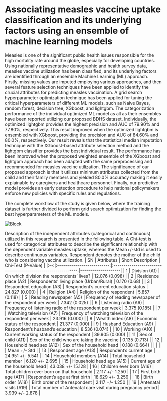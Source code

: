 # Associating measles vaccine uptake classification and its underlying factors using an ensemble of machine learning models

Measles is one of the significant public health issues responsible for the high mortality rate around the globe, especially for developing countries. Using nationally representative demographic and health survey data, measles vaccine utilization has been classified, and its underlying factors are identified through an ensemble Machine Learning (ML) approach. Firstly, missing values are imputed employing various approaches, and then several feature selection techniques have been applied to identify the crucial attributes for predicting measles vaccination. A grid search hyperparameter optimization technique has been applied for tuning the critical hyperparameters of different ML models, such as Naive Bayes, random forest, decision tree, XGboost, and lightgbm. The categorization performance of the individual optimized ML model as all as their ensembles have been reported utilizing our proposed BDHS dataset.  Individually, the optimized lightgbm provides the highest precision and AUC of 79.90% and 77.80%, respectively. This result improved when the optimized lightgbm is ensembled with XGboost, providing the precision and AUC of 84.60% and 80.0%, respectively. Our result reveals that the statistical median imputation technique with the XGboost-based attribute selection method and the lightgbm classifier provides the best individual result. The performance has been improved when the proposed weighted ensemble of the XGboost and lightgbm approach has been adapted with the same preprocessing and recommended for measles vaccine utilization. The significance of our proposed approach is that it utilizes minimum attributes collected from the child and their family members and yielded 80.0% accuracy making it easily explainable by caregivers and healthcare personnel. Finally, our predictive model provides an early detection procedure to help national policymakers enforce new policies with specific rules and regulations.

The complete workflow of the study is given below, where the training dataset is further divided to perform grid search optimization for finding the best hyperparameters of the ML models.

![Block](https://user-images.githubusercontent.com/32570071/127675455-6a7453cf-622a-46c3-8e6e-a6b91ded6c86.png)

Description of the independent attributes (categorical and continuous) utilized in this research is presented in the following table. A Chi-test is used for categorical attributes to describe the significant relationship with the dependent variable measles uptake, whereas the Mean+/-std is used to describe continuous variables. Respondent denotes the mother of the child who is considering vaccine utilization.
| SN |         Attributes         |                       Short Description                      | Chi-Test (P-Value) |
|:--:|:--------------------------:|:------------------------------------------------------------:|--------------------|
| 1  | Division (A1)              | On which division the respondents’ lives?                    | 12.076 (0.098)     |
| 2  | Residence place (A2)       | Respondents’ living place (Urban/Rural)                      | 0.170 (0.68)       |
| 3  | Respondent education (A3)  | Respondent’s current education status                        | 24.827 (0.000)     |
| 4  | Religion (A4)              | Religion of the respondent                                   | 5.857 (0.118)      |
| 5  | Reading newspaper (A5)     | Frequency of reading newspaper of the respondent per week    | 7.342 (0.025)      |
| 6  | Listening radio (A6)       | Frequency of listening radio of the respondent per week      | 3.375 (0.185)      |
| 7  | Watching television (A7)   | Frequency of watching television of the respondent per week  | 23.916 (0.000)     |
| 8  | Wealth index (A8)          | Economic status of the respondent                            | 21.377 (0.000)     |
| 9  | Husband Education (A9)     | Respondent’s husband’s education                             | 8.536 (0.074)      |
| 10 | Working (A10)              | Current working status of the respondent                     | 39.905 (0.000)     |
| 11 | Sex of child (A11)         | Sex of the child who are taking the vaccine                  | 0.135 (0.713)      |
| 12 | Household head sex (A12)   | Sex of the household head                                    | 0.188 (0.664)      |
|    |                            |                                                              |    Mean +/- Std    |
| 13 | Respondent age (A13)       | Respondent’s current age                                     | 24.951 +/- 5.541   |
| 14 | Household members  (A14)   | Total household member                                       | 6.120 +/- 2.695    |
| 15 | Household head age (A15)   | Current age of the household head                            | 43.038 +/- 15.128  |
| 16 | Children ever born (A16)   | Total children ever born on that household                   | 2.117 +/- 1.250    |
| 17 | First birth age (A17)      | Respondent’s age at first birth                              | 18.629 +/- 3.259   |
| 18 | Birth order (A18)          | Birth order of the respondent                                | 2.117 +/- 1.250    |
| 19 | Antenatal visits (A19)     | Total number of Antenatal care visit during pregnancy period | 3.939 +/- 2.878    |

